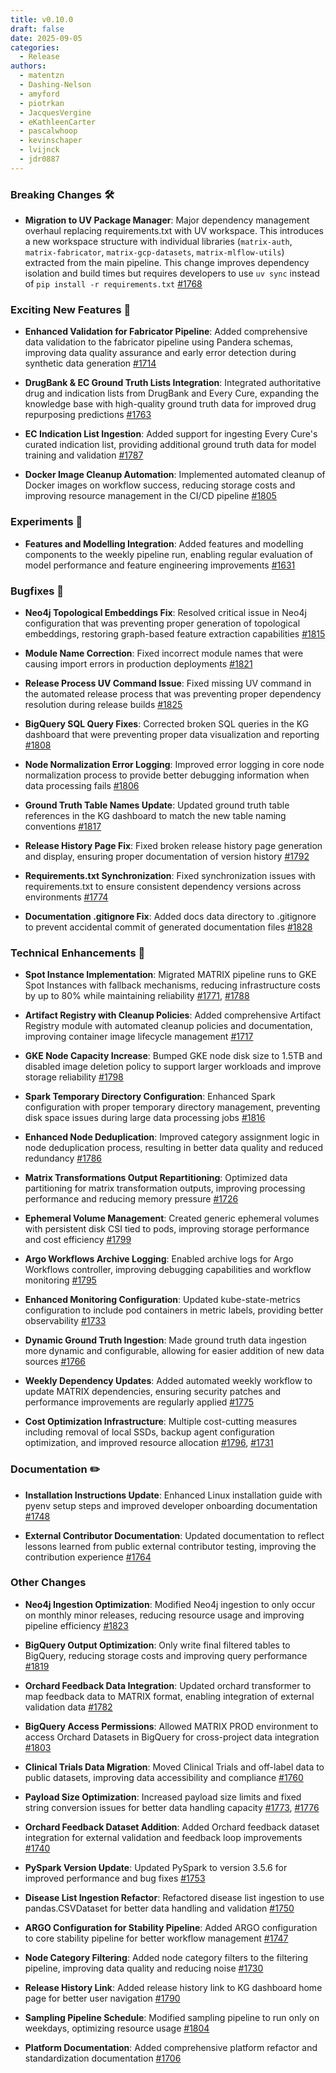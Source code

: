 ```yaml
---
title: v0.10.0
draft: false
date: 2025-09-05
categories:
  - Release
authors:
  - matentzn
  - Dashing-Nelson
  - amyford
  - piotrkan
  - JacquesVergine
  - eKathleenCarter
  - pascalwhoop
  - kevinschaper
  - lvijnck
  - jdr0887
---
```


### Breaking Changes 🛠

- **Migration to UV Package Manager**: Major dependency management overhaul replacing requirements.txt with UV workspace. This introduces a new workspace structure with individual libraries (`matrix-auth`, `matrix-fabricator`, `matrix-gcp-datasets`, `matrix-mlflow-utils`) extracted from the main pipeline. This change improves dependency isolation and build times but requires developers to use `uv sync` instead of `pip install -r requirements.txt` 
  [#1768](https://github.com/everycure-org/matrix/pull/1768)

### Exciting New Features 🎉

- **Enhanced Validation for Fabricator Pipeline**: Added comprehensive data validation to the fabricator pipeline using Pandera schemas, improving data quality assurance and early error detection during synthetic data generation
  [#1714](https://github.com/everycure-org/matrix/pull/1714)

- **DrugBank & EC Ground Truth Lists Integration**: Integrated authoritative drug and indication lists from DrugBank and Every Cure, expanding the knowledge base with high-quality ground truth data for improved drug repurposing predictions
  [#1763](https://github.com/everycure-org/matrix/pull/1763)

- **EC Indication List Ingestion**: Added support for ingesting Every Cure's curated indication list, providing additional ground truth data for model training and validation
  [#1787](https://github.com/everycure-org/matrix/pull/1787)

- **Docker Image Cleanup Automation**: Implemented automated cleanup of Docker images on workflow success, reducing storage costs and improving resource management in the CI/CD pipeline
  [#1805](https://github.com/everycure-org/matrix/pull/1805)

### Experiments 🧪

- **Features and Modelling Integration**: Added features and modelling components to the weekly pipeline run, enabling regular evaluation of model performance and feature engineering improvements
  [#1631](https://github.com/everycure-org/matrix/pull/1631)

### Bugfixes 🐛

- **Neo4j Topological Embeddings Fix**: Resolved critical issue in Neo4j configuration that was preventing proper generation of topological embeddings, restoring graph-based feature extraction capabilities
  [#1815](https://github.com/everycure-org/matrix/pull/1815)

- **Module Name Correction**: Fixed incorrect module names that were causing import errors in production deployments
  [#1821](https://github.com/everycure-org/matrix/pull/1821)

- **Release Process UV Command Issue**: Fixed missing UV command in the automated release process that was preventing proper dependency resolution during release builds
  [#1825](https://github.com/everycure-org/matrix/pull/1825)

- **BigQuery SQL Query Fixes**: Corrected broken SQL queries in the KG dashboard that were preventing proper data visualization and reporting
  [#1808](https://github.com/everycure-org/matrix/pull/1808)

- **Node Normalization Error Logging**: Improved error logging in core node normalization process to provide better debugging information when data processing fails
  [#1806](https://github.com/everycure-org/matrix/pull/1806)

- **Ground Truth Table Names Update**: Updated ground truth table references in the KG dashboard to match the new table naming conventions
  [#1817](https://github.com/everycure-org/matrix/pull/1817)

- **Release History Page Fix**: Fixed broken release history page generation and display, ensuring proper documentation of version history
  [#1792](https://github.com/everycure-org/matrix/pull/1792)

- **Requirements.txt Synchronization**: Fixed synchronization issues with requirements.txt to ensure consistent dependency versions across environments
  [#1774](https://github.com/everycure-org/matrix/pull/1774)

- **Documentation .gitignore Fix**: Added docs data directory to .gitignore to prevent accidental commit of generated documentation files
  [#1828](https://github.com/everycure-org/matrix/pull/1828)

### Technical Enhancements 🧰

- **Spot Instance Implementation**: Migrated MATRIX pipeline runs to GKE Spot Instances with fallback mechanisms, reducing infrastructure costs by up to 80% while maintaining reliability
  [#1771](https://github.com/everycure-org/matrix/pull/1771), [#1788](https://github.com/everycure-org/matrix/pull/1788)

- **Artifact Registry with Cleanup Policies**: Added comprehensive Artifact Registry module with automated cleanup policies and documentation, improving container image lifecycle management
  [#1717](https://github.com/everycure-org/matrix/pull/1717)

- **GKE Node Capacity Increase**: Bumped GKE node disk size to 1.5TB and disabled image deletion policy to support larger workloads and improve storage reliability
  [#1798](https://github.com/everycure-org/matrix/pull/1798)

- **Spark Temporary Directory Configuration**: Enhanced Spark configuration with proper temporary directory management, preventing disk space issues during large data processing jobs
  [#1816](https://github.com/everycure-org/matrix/pull/1816)

- **Enhanced Node Deduplication**: Improved category assignment logic in node deduplication process, resulting in better data quality and reduced redundancy
  [#1786](https://github.com/everycure-org/matrix/pull/1786)

- **Matrix Transformations Output Repartitioning**: Optimized data partitioning for matrix transformation outputs, improving processing performance and reducing memory pressure
  [#1726](https://github.com/everycure-org/matrix/pull/1726)

- **Ephemeral Volume Management**: Created generic ephemeral volumes with persistent disk CSI tied to pods, improving storage performance and cost efficiency
  [#1799](https://github.com/everycure-org/matrix/pull/1799)

- **Argo Workflows Archive Logging**: Enabled archive logs for Argo Workflows controller, improving debugging capabilities and workflow monitoring
  [#1795](https://github.com/everycure-org/matrix/pull/1795)

- **Enhanced Monitoring Configuration**: Updated kube-state-metrics configuration to include pod containers in metric labels, providing better observability
  [#1733](https://github.com/everycure-org/matrix/pull/1733)

- **Dynamic Ground Truth Ingestion**: Made ground truth data ingestion more dynamic and configurable, allowing for easier addition of new data sources
  [#1766](https://github.com/everycure-org/matrix/pull/1766)

- **Weekly Dependency Updates**: Added automated weekly workflow to update MATRIX dependencies, ensuring security patches and performance improvements are regularly applied
  [#1775](https://github.com/everycure-org/matrix/pull/1775)

- **Cost Optimization Infrastructure**: Multiple cost-cutting measures including removal of local SSDs, backup agent configuration optimization, and improved resource allocation
  [#1796](https://github.com/everycure-org/matrix/pull/1796), [#1731](https://github.com/everycure-org/matrix/pull/1731)

### Documentation ✏️

- **Installation Instructions Update**: Enhanced Linux installation guide with pyenv setup steps and improved developer onboarding documentation
  [#1748](https://github.com/everycure-org/matrix/pull/1748)

- **External Contributor Documentation**: Updated documentation to reflect lessons learned from public external contributor testing, improving the contribution experience
  [#1764](https://github.com/everycure-org/matrix/pull/1764)

### Other Changes

- **Neo4j Ingestion Optimization**: Modified Neo4j ingestion to only occur on monthly minor releases, reducing resource usage and improving pipeline efficiency
  [#1823](https://github.com/everycure-org/matrix/pull/1823)

- **BigQuery Output Optimization**: Only write final filtered tables to BigQuery, reducing storage costs and improving query performance
  [#1819](https://github.com/everycure-org/matrix/pull/1819)

- **Orchard Feedback Data Integration**: Updated orchard transformer to map feedback data to MATRIX format, enabling integration of external validation data
  [#1782](https://github.com/everycure-org/matrix/pull/1782)

- **BigQuery Access Permissions**: Allowed MATRIX PROD environment to access Orchard Datasets in BigQuery for cross-project data integration
  [#1803](https://github.com/everycure-org/matrix/pull/1803)

- **Clinical Trials Data Migration**: Moved Clinical Trials and off-label data to public datasets, improving data accessibility and compliance
  [#1760](https://github.com/everycure-org/matrix/pull/1760)

- **Payload Size Optimization**: Increased payload size limits and fixed string conversion issues for better data handling capacity
  [#1773](https://github.com/everycure-org/matrix/pull/1773), [#1776](https://github.com/everycure-org/matrix/pull/1776)

- **Orchard Feedback Dataset Addition**: Added Orchard feedback dataset integration for external validation and feedback loop improvements
  [#1740](https://github.com/everycure-org/matrix/pull/1740)

- **PySpark Version Update**: Updated PySpark to version 3.5.6 for improved performance and bug fixes
  [#1753](https://github.com/everycure-org/matrix/pull/1753)

- **Disease List Ingestion Refactor**: Refactored disease list ingestion to use pandas.CSVDataset for better data handling and validation
  [#1750](https://github.com/everycure-org/matrix/pull/1750)

- **ARGO Configuration for Stability Pipeline**: Added ARGO configuration to core stability pipeline for better workflow management
  [#1747](https://github.com/everycure-org/matrix/pull/1747)

- **Node Category Filtering**: Added node category filters to the filtering pipeline, improving data quality and reducing noise
  [#1730](https://github.com/everycure-org/matrix/pull/1730)

- **Release History Link**: Added release history link to KG dashboard home page for better user navigation
  [#1790](https://github.com/everycure-org/matrix/pull/1790)

- **Sampling Pipeline Schedule**: Modified sampling pipeline to run only on weekdays, optimizing resource usage
  [#1804](https://github.com/everycure-org/matrix/pull/1804)

- **Platform Documentation**: Added comprehensive platform refactor and standardization documentation
  [#1706](https://github.com/everycure-org/matrix/pull/1706)